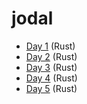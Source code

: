 # jodal

- [Day 1](aoc-rs/src/day01.rs) (Rust)
- [Day 2](aoc-rs/src/day02.rs) (Rust)
- [Day 3](aoc-rs/src/day03.rs) (Rust)
- [Day 4](aoc-rs/src/day04.rs) (Rust)
- [Day 5](aoc-rs/src/day05.rs) (Rust)
